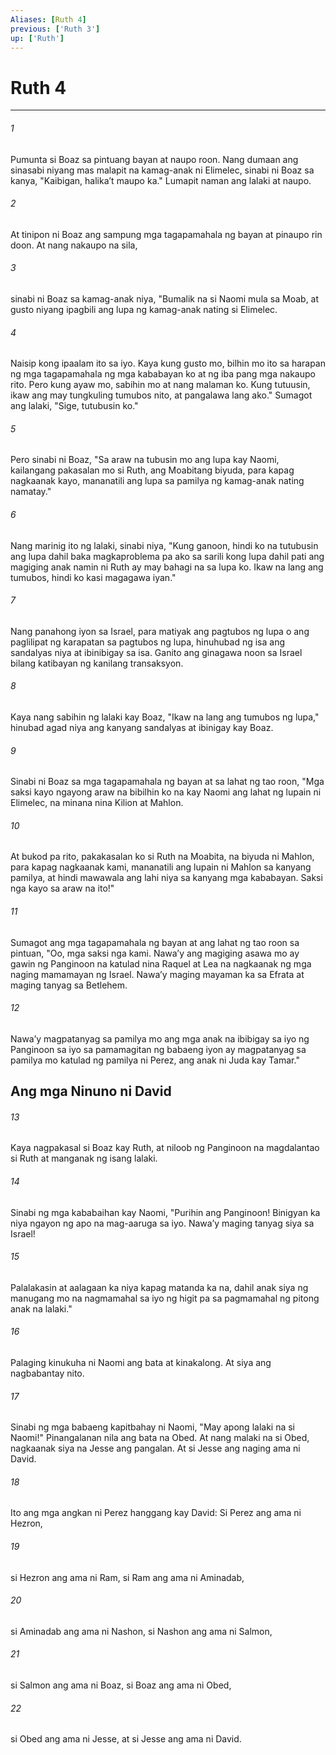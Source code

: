 ```yaml
---
Aliases: [Ruth 4]
previous: ['Ruth 3']
up: ['Ruth']
---
```

# Ruth 4

***






















###### 1 










Pumunta si Boaz sa pintuang bayan at naupo roon. Nang dumaan ang sinasabi niyang mas malapit na kamag-anak ni Elimelec, sinabi ni Boaz sa kanya, "Kaibigan, halikaʼt maupo ka." Lumapit naman ang lalaki at naupo. 





















###### 2 










At tinipon ni Boaz ang sampung mga tagapamahala ng bayan at pinaupo rin doon. At nang nakaupo na sila, 





















###### 3 










sinabi ni Boaz sa kamag-anak niya, "Bumalik na si Naomi mula sa Moab, at gusto niyang ipagbili ang lupa ng kamag-anak nating si Elimelec. 





















###### 4 










Naisip kong ipaalam ito sa iyo. Kaya kung gusto mo, bilhin mo ito sa harapan ng mga tagapamahala ng mga kababayan ko at ng iba pang mga nakaupo rito. Pero kung ayaw mo, sabihin mo at nang malaman ko. Kung tutuusin, ikaw ang may tungkuling tumubos nito, at pangalawa lang ako." Sumagot ang lalaki, "Sige, tutubusin ko." 





















###### 5 










Pero sinabi ni Boaz, "Sa araw na tubusin mo ang lupa kay Naomi, kailangang pakasalan mo si Ruth, ang Moabitang biyuda, para kapag nagkaanak kayo, mananatili ang lupa sa pamilya ng kamag-anak nating namatay." 





















###### 6 










Nang marinig ito ng lalaki, sinabi niya, "Kung ganoon, hindi ko na tutubusin ang lupa dahil baka magkaproblema pa ako sa sarili kong lupa dahil pati ang magiging anak namin ni Ruth ay may bahagi na sa lupa ko. Ikaw na lang ang tumubos, hindi ko kasi magagawa iyan." 





















###### 7 










Nang panahong iyon sa Israel, para matiyak ang pagtubos ng lupa o ang paglilipat ng karapatan sa pagtubos ng lupa, hinuhubad ng isa ang sandalyas niya at ibinibigay sa isa. Ganito ang ginagawa noon sa Israel bilang katibayan ng kanilang transaksyon. 





















###### 8 










Kaya nang sabihin ng lalaki kay Boaz, "Ikaw na lang ang tumubos ng lupa," hinubad agad niya ang kanyang sandalyas at ibinigay kay Boaz. 





















###### 9 










Sinabi ni Boaz sa mga tagapamahala ng bayan at sa lahat ng tao roon, "Mga saksi kayo ngayong araw na bibilhin ko na kay Naomi ang lahat ng lupain ni Elimelec, na minana nina Kilion at Mahlon. 





















###### 10 










At bukod pa rito, pakakasalan ko si Ruth na Moabita, na biyuda ni Mahlon, para kapag nagkaanak kami, mananatili ang lupain ni Mahlon sa kanyang pamilya, at hindi mawawala ang lahi niya sa kanyang mga kababayan. Saksi nga kayo sa araw na ito!" 





















###### 11 










Sumagot ang mga tagapamahala ng bayan at ang lahat ng tao roon sa pintuan, "Oo, mga saksi nga kami. Nawaʼy ang magiging asawa mo ay gawin ng Panginoon na katulad nina Raquel at Lea na nagkaanak ng mga naging mamamayan ng Israel. Nawaʼy maging mayaman ka sa Efrata at maging tanyag sa Betlehem. 





















###### 12 










Nawaʼy magpatanyag sa pamilya mo ang mga anak na ibibigay sa iyo ng Panginoon sa iyo sa pamamagitan ng babaeng iyon ay magpatanyag sa pamilya mo katulad ng pamilya ni Perez, ang anak ni Juda kay Tamar." 

## Ang mga Ninuno ni David 





















###### 13 










Kaya nagpakasal si Boaz kay Ruth, at niloob ng Panginoon na magdalantao si Ruth at manganak ng isang lalaki. 





















###### 14 










Sinabi ng mga kababaihan kay Naomi, "Purihin ang Panginoon! Binigyan ka niya ngayon ng apo na mag-aaruga sa iyo. Nawaʼy maging tanyag siya sa Israel! 





















###### 15 










Palalakasin at aalagaan ka niya kapag matanda ka na, dahil anak siya ng manugang mo na nagmamahal sa iyo ng higit pa sa pagmamahal ng pitong anak na lalaki." 





















###### 16 










Palaging kinukuha ni Naomi ang bata at kinakalong. At siya ang nagbabantay nito. 





















###### 17 










Sinabi ng mga babaeng kapitbahay ni Naomi, "May apong lalaki na si Naomi!" Pinangalanan nila ang bata na Obed. At nang malaki na si Obed, nagkaanak siya na Jesse ang pangalan. At si Jesse ang naging ama ni David. 





















###### 18 










Ito ang mga angkan ni Perez hanggang kay David: Si Perez ang ama ni Hezron, 





















###### 19 










si Hezron ang ama ni Ram, si Ram ang ama ni Aminadab, 





















###### 20 










si Aminadab ang ama ni Nashon, si Nashon ang ama ni Salmon, 





















###### 21 










si Salmon ang ama ni Boaz, si Boaz ang ama ni Obed, 





















###### 22 










si Obed ang ama ni Jesse, at si Jesse ang ama ni David.
